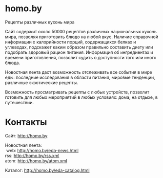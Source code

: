 # homo.by
Рецепты различных кухонь мира

Сайт содержит около 50000 рецептов различных национальных кухонь мира, позволяя приготовить блюдо на любой вкус. Наличие справочной информации о калорийности порций, содержащихся белках и углеводах, подскажет каким образом правильно составить диету или подобрать здоровый рацион питания. Информация об ингредиентах и времени приготовления, позволит судить о доступности того или иного блюда.

Новостная лента даст возможность отслеживать все события в мире еды: последние исследования в области питания, мировые тенденции, различные экзотические рецепты. 

Возможность просматривать рецепты с любых устройств, позволит готовить для любых мероприятий в любых условиях: дома, на отдыхе, в путешествии.

# Контакты
Сайт: http://homo.by

Новостная лента:<br>
&nbsp;web: http://homo.by/eda-news.html<br>
  rss: http://homo.by/rss.xml<br>
  atom: http://homo.by/atom.xml<br>

Каталог: http://homo.by/eda-catalog.html

